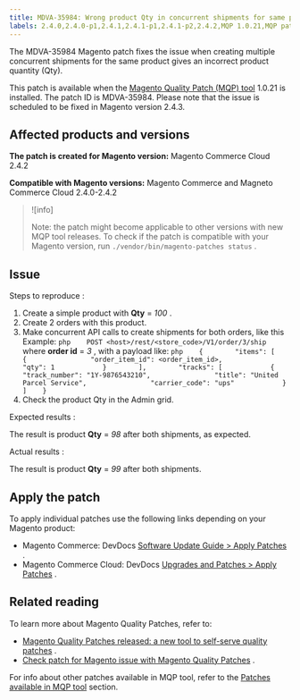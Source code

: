 ```yaml
---
title: MDVA-35984: Wrong product Qty in concurrent shipments for same product
labels: 2.4.0,2.4.0-p1,2.4.1,2.4.1-p1,2.4.1-p2,2.4.2,MQP 1.0.21,MQP patches,Magento Commerce,Magento Commerce Cloud,Magento Quality Patches,identical product,multiple concurrent shipments,product Qty,product quantity,same product
---
```


The MDVA-35984 Magento patch fixes the issue when creating multiple concurrent shipments for the same product gives an incorrect product quantity (Qty).

This patch is available when the [Magento Quality Patch (MQP) tool](https://support.magento.com/hc/en-us/articles/360047139492) 1.0.21 is installed. The patch ID is MDVA-35984. Please note that the issue is scheduled to be fixed in Magento version 2.4.3.

## Affected products and versions

 **The patch is created for Magento version:** Magento Commerce Cloud 2.4.2

 **Compatible with Magento versions:** Magento Commerce and Magneto Commerce Cloud 2.4.0-2.4.2

>![info]
>
>Note: the patch might become applicable to other versions with new MQP tool releases. To check if the patch is compatible with your Magento version, run `./vendor/bin/magento-patches status` .

## Issue

 <span class="wysiwyg-underline">Steps to reproduce</span> :

1. Create a simple product with **Qty** = *100* .
1. Create 2 orders with this product.
1. Make concurrent API calls to create shipments for both orders, like this Example:    ```php    POST <host>/rest/<store_code>/V1/order/3/ship    ```    where **order id** = *3* , with a payload like:    ```php    {        "items": [            {                "order_item_id": <order_item_id>,                "qty": 1            }        ],        "tracks": [            {                "track_number": "1Y-9876543210",                "title": "United Parcel Service",                "carrier_code": "ups"            }        ]    }    ```    
1. Check the product Qty in the Admin grid.

 <span class="wysiwyg-underline">Expected results</span> :

The result is product **Qty** = *98* after both shipments, as expected.

 <span class="wysiwyg-underline">Actual results</span> :

The result is product **Qty** = *99* after both shipments.

## Apply the patch

To apply individual patches use the following links depending on your Magento product:

* Magento Commerce: DevDocs [Software Update Guide > Apply Patches](https://devdocs.magento.com/guides/v2.4/comp-mgr/patching.html) .
* Magento Commerce Cloud: DevDocs [Upgrades and Patches > Apply Patches](https://devdocs.magento.com/cloud/project/project-patch.html) .

## Related reading

To learn more about Magento Quality Patches, refer to:

* [Magento Quality Patches released: a new tool to self-serve quality patches](https://support.magento.com/hc/en-us/articles/360047139492) .
* [Check patch for Magento issue with Magento Quality Patches](https://support.magento.com/hc/en-us/articles/360047125252) .

For info about other patches available in MQP tool, refer to the [Patches available in MQP tool](https://support.magento.com/hc/en-us/sections/360010506631-Patches-available-in-MQP-tool-) section.